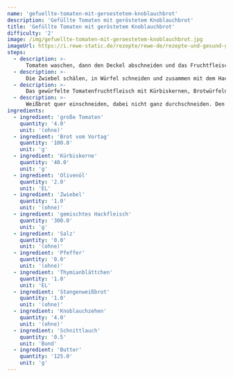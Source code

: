 ```yaml
---
name: 'gefuellte-tomaten-mit-geroestetem-knoblauchbrot'
description: 'Gefüllte Tomaten mit geröstetem Knoblauchbrot'
title: 'Gefüllte Tomaten mit geröstetem Knoblauchbrot'
difficulty: '2'
image: /img/gefuellte-tomaten-mit-geroestetem-knoblauchbrot.jpg
imageUrl: https://i.rewe-static.de/rezepte/rewe-de/rezepte-und-gesund-geniessen/rezepte/eigenmarken-rezepte/rewe-regional/KW-33/gefuellte_tomaten_rdk-rds_rv_hd.jpg?resize=1480:589&crop=1280:460;center,center
steps:
  - description: >-
      Tomaten waschen, dann den Deckel abschneiden und das Fruchtfleisch herauslösen. Das Fruchtfleisch in Würfel schneiden und beiseitestellen. Das Brot vom Vortag in Würfel schneiden. Die Kürbiskerne mit dem gewürfelten Brot in 1 EL Öl in einer Pfanne rösten.
  - description: >-
      Die Zwiebel schälen, in Würfel schneiden und zusammen mit dem Hackfleisch in 1 EL Öl krümelig braten, mit Salz und Pfeffer würzen.
  - description: >-
      Das gewürfelte Tomatenfruchtfleisch mit Kürbiskernen, Brotwürfeln, Hackfleisch und 1 EL Thymianblättchen mischen. Die Masse in die Tomaten füllen und den Deckel aufsetzen. Im vorgeheizten Backofen (E-Herd 200 ° C/ Gas: Stufe 3) ca. 20 Minuten backen.
  - description: >-
      Weißbrot quer einschneiden, dabei nicht ganz durchschneiden. Den Knoblauch schälen und fein hacken. Schnittlauch in Röllchen schneiden. Butter mit Knoblauch und Schnittlauch verkneten und mit Salz und Pfeffer würzen. Die Butter in die Einschnitte vom Brot füllen und die letzten 10-12 Minuten im Ofen mitbacken.
ingredients:
  - ingredient: 'große Tomaten'
    quantity: '4.0'
    unit: '(ohne)'
  - ingredient: 'Brot vom Vortag'
    quantity: '100.0'
    unit: 'g'
  - ingredient: 'Kürbiskerne'
    quantity: '40.0'
    unit: 'g'
  - ingredient: 'Olivenöl'
    quantity: '2.0'
    unit: 'EL'
  - ingredient: 'Zwiebel'
    quantity: '1.0'
    unit: '(ohne)'
  - ingredient: 'gemischtes Hackfleisch'
    quantity: '300.0'
    unit: 'g'
  - ingredient: 'Salz'
    quantity: '0.0'
    unit: '(ohne)'
  - ingredient: 'Pfeffer'
    quantity: '0.0'
    unit: '(ohne)'
  - ingredient: 'Thymianblättchen'
    quantity: '1.0'
    unit: 'EL'
  - ingredient: 'Stangenweißbrot'
    quantity: '1.0'
    unit: '(ohne)'
  - ingredient: 'Knoblauchzehen'
    quantity: '4.0'
    unit: '(ohne)'
  - ingredient: 'Schnittlauch'
    quantity: '0.5'
    unit: 'Bund'
  - ingredient: 'Butter'
    quantity: '125.0'
    unit: 'g'
---
```


